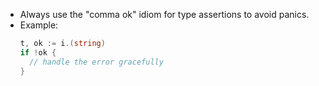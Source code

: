 - Always use the "comma ok" idiom for type assertions to avoid panics.
- Example:
  ```go
  t, ok := i.(string)
  if !ok {
    // handle the error gracefully
  }
  ```
